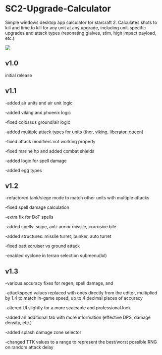 # SC2-Upgrade-Calculator

Simple windows desktop app calculator for starcraft 2. Calculates  shots to kill and time to kill for any unit at any upgrade, including unit-specific upgrades and attack types (resonating glaives, stim, high impact payload, etc.)

![](https://imgur.com/QZ2VwrB)


v1.0
---
initial release

v1.1
---
-added air units and air unit logic

-added viking and phoenix logic

-fixed colossus ground/air logic

-added multiple attack types for units (thor, viking, liberator, queen)

-fixed attack modifiers not working properly

-fixed marine hp and added combat shields

-added logic for spell damage

-added egg types

v1.2
---
-refactored tank/siege mode to match other units with multiple attacks

-fixed spell damage calculation 

-extra fix for DoT spells

-added spells: snipe, anti-armor missile, corrosive bile

-added structures: missile turret, bunker, auto turret

-fixed battlecruiser vs ground attack

-enabled cyclone in terran selection submenu(lol)

v1.3
---
-various accuracy fixes for regen, spell damage, and 

-attackspeed values replaced with ones directly from the editor, multiplied by 1.4 to match in-game speed, up to 4 decimal places of accuracy

-altered UI slightly for a more scaleable and professional look

-added an additional tab with more information (effective DPS, damage density, etc.)

-added splash damage zone selector

-changed TTK values to a range to represent the best/worst possible RNG on random attack delay
